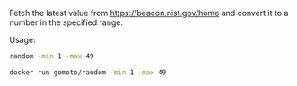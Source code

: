 Fetch the latest value from https://beacon.nist.gov/home and convert it to a number in the specified range.

Usage:

```bash
random -min 1 -max 49
```

```bash
docker run gomoto/random -min 1 -max 49
```
